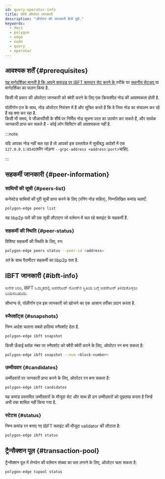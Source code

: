 ```yaml
---
id: query-operator-info
title: क्वेरी ऑपरेटर जानकारी
description: "ऑपरेटर की जानकारी कैसे पूछें."
keywords:
  - docs
  - polygon
  - edge
  - node
  - query
  - operator
---
```


## आवश्यक शर्तें {#prerequisites}

[यह मार्गदर्शिका मानती है कि आपने क्लाउड पर IBFT क्लस्टर सेट करने के ](/docs/edge/get-started/set-up-ibft-on-the-cloud)तरीके पर [स्थानीय सेटअप ](/docs/edge/get-started/set-up-ibft-locally)या मार्गदर्शिका का पालन किया है.

किसी भी प्रकार की ऑपरेटर जानकारी को क्वेरी करने के लिए एक क्रियाशील नोड की आवश्यकता होती है.

पॉलीगॉन एज के साथ, नोड ऑपरेटर नियंत्रण में हैं और सूचित करते हैं कि वे जिस नोड का संचालन कर रहे हैं वह क्या कर रहा है.<br />
किसी भी समय, वे जीआरपीसी के शीर्ष पर निर्मित नोड सूचना परत का उपयोग कर सकते हैं, और सार्थक जानकारी प्राप्त कर सकते हैं - कोई लॉग सिफ्टिंग की आवश्यकता नहीं है.

:::note

यदि आपका नोड नहीं चल रहा है तो आपको इस दस्तावेज़ में सूचीबद्ध आदेशों में एक `127.0.0.1:8545`फ़्लैग जोड़ना `--grpc-address <address:port>`चाहिए.

:::

## सहकर्मी जानकारी {#peer-information}

### साथियों की सूची {#peers-list}

कनेक्टेड साथियों की पूरी सूची प्राप्त करने के लिए (रनिंग नोड सहित), निम्नलिखित कमांड चलाएँ:
````bash
polygon-edge peers list
````

यह libp2p पतों की एक सूची लौटाएगा जो वर्तमान में चल रहे क्लाइंट के सहकर्मी हैं.

### सहकर्मी की स्थिति {#peer-status}

विशिष्ट सहकर्मी की स्थिति के लिए, रन:
````bash
polygon-edge peers status --peer-id <address>
````
*पते* के साथ पैरामीटर सहकर्मी का libp2p पता है.

## IBFT जानकारी {#ibft-info}

ಅನೇಕ ಬಾರಿ, IBFT ಒಮ್ಮತದಲ್ಲಿ ಆಪರೇಟರ್ ನೋಡ್‌ನ ಸ್ಥಿತಿಯ ಬಗ್ಗೆ ಆಪರೇಟರ್ ತಿಳಿದುಕೊಳ್ಳಲು ಬಯಸಬಹುದು.

सौभाग्य से, पॉलीगॉन एज इस जानकारी को खोजने का एक आसान तरीका प्रदान करता है.

### स्नैपशॉट्स {#snapshots}

निम्न आदेश चलाना सबसे हालिया स्नैपशॉट देता है.
````bash
polygon-edge ibft snapshot
````
किसी ऊँचाई ब्लॉक नंबर पर स्नैपशॉट को क्वैरी क्वेरी करने के लिए, ऑपरेटर रन बना सकता है:
````bash
polygon-edge ibft snapshot --num <block-number>
````

### उम्मीदवार {#candidates}

उम्मीदवारों पर जानकारी प्राप्त करने के लिए, ऑपरेटर रन बना सकता है:
````bash
polygon-edge ibft candidates
````
यह कमांड प्रस्तावित उम्मीदवारों के मौजूदा सेट और साथ ही उन उम्मीदवारों को पूछताछ करता है जिन्हें अभी तक शामिल नहीं किया गया है.

### स्टेटस {#status}

निम्न कमांड रन बनाए गए IBFT क्लाइंट की मौजूदा validator की लौटाता है:
````bash
polygon-edge ibft status
````

## ट्रैन्सैक्शन पूल  {#transaction-pool}

ट्रैन्सैक्शन पूल में लेनदेन की वर्तमान संख्या का पता लगाने के लिए, ऑपरेटर चला सकता है:
````bash
polygon-edge txpool status
````
